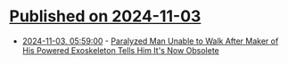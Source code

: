 # [Published on 2024-11-03](index.md)

* [2024-11-03, 05:59:00](https://soylentnews.org/article.pl?sid=24/11/01/1650217&from=rss) - [Paralyzed Man Unable to Walk After Maker of His Powered Exoskeleton Tells Him It's Now Obsolete](https://soylentnews.org/article.pl?sid=24/11/01/1650217&from=rss)
